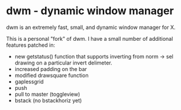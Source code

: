 dwm - dynamic window manager
============================
dwm is an extremely fast, small, and dynamic window manager for X.

This is a personal "fork" of dwm. I have a small number of additional features
patched in:

* new getstatus() function that supports inverting from norm -> sel drawing
  on a particular invert delimeter.
* increased padding on the bar
* modified drawsquare function
* gaplessgrid
* push
* pull to master (toggleview)
* bstack (no bstackhoriz yet)
